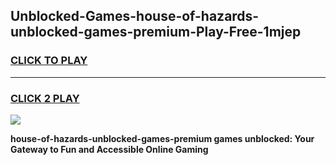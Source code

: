 
## Unblocked-Games-house-of-hazards-unblocked-games-premium-Play-Free-1mjep
<h3>
<a href="https://premium76.site?title=house-of-hazards-unblocked-games-premium&ref=09A">CLICK TO PLAY</a></h3>
<hr>

<h3>
<a href="https://premium76.site?title=house-of-hazards-unblocked-games-premium&ref=09A">CLICK 2 PLAY</a>
  
</h3>

<a href="https://premium76.site?title=house-of-hazards-unblocked-games-premium&ref=09A"><img src="https://clearcache.store/games.png"></a>


**house-of-hazards-unblocked-games-premium games unblocked: Your Gateway to Fun and Accessible Online Gaming**
